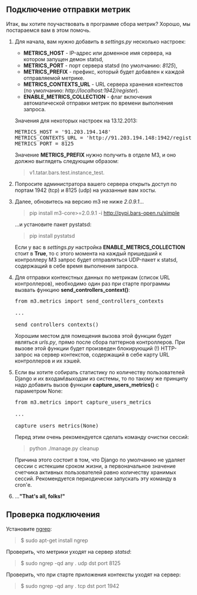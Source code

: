 Подключение отправки метрик
---------------------------

Итак, вы хотите поучаствовать в программе сбора метрик? Хорошо, мы постараемся вам в этом помочь.

1. Для начала, вам нужно добавить в _settings.py_ несколько настроек:
   - **METRICS_HOST** - IP-адрес или доменное имя сервера, на котором запущен демон statsd,
   - **METRICS_PORT** - порт сервера statsd (по умолчанию: _8125_),
   - **METRICS_PREFIX** - префикс, который будет добавлен к каждой отправляемой метрике.
   - **METRICS_CONTEXTS_URL** - URL сервера хранения контекстов (по умолчанию: _http://localhost:1942/register_).
   - **ENABLE_METRICS_COLLECTION** - флаг включения автоматической отправки метрик по времени выполнения запроса.
   
   Значения для некоторых настроек на 13.12.2013:
   <pre>
   METRICS_HOST = '91.203.194.148'
   METRICS_CONTEXTS_URL = 'http://91.203.194.148:1942/register'
   METRICS_PORT = 8125
   </pre>
   
   Значение **METRICS_PREFIX** нужно получить в отделе М3, и оно должно выглядеть следующим образом:
   > v1.tatar.bars.test.instance_test.

2. Попросите администратора вашего сервера открыть доступ по портам 1942 (tcp) и 8125 (udp) на указанные вам хосты.

3. Далее, обновитесь на версию m3 не ниже _2.0.9.1_...
   >pip install m3-core>=2.0.9.1 -i http://pypi.bars-open.ru/simple

   ...и установите пакет pystatsd:
   >pip install pystatsd

   Если у вас в _settings.py_ настройка **ENABLE_METRICS_COLLECTION** стоит в **True**, то с этого момента на каждый пришедший к контроллеру M3 запрос будет отправляться UDP-пакет к statsd, содержащий в себе время выполнения запроса.
   
4. Для отправки контекстных данных по метрикам (список URL контроллеров), необходимо один раз при старте программы вызвать
   функцию **send_controllers_context()**:

   <pre>
   from m3.metrics import send_controllers_contexts
   
   ...
   
   send_controllers_contexts()
   </pre>
   
   Хорошим местом для помещения вызова этой функции будет являться _urls.py_, прямо после сбора паттернов контроллеров. При вызове этой функции будет произведен блокирующий (!) HTTP-запрос на сервер контекстов, содержащий в себе карту URL контроллеров и их хэшей.
   
5. Если вы хотите собирать статистику по количеству пользователей Django и их входам\выходам из системы, то по такому же принципу надо добавить вызов функции **capture_users_metrics()** с параметром None:

   <pre>
   from m3.metrics import capture_users_metrics
   
   ...
   
   capture_users_metrics(None)
   </pre>

   Перед этим очень рекомендуется сделать команду очистки сессий:
   >python ./manage.py cleanup

   Причина этого состоит в том, что Django по умолчанию не удаляет сессии с истекшим сроком жизни, а первоначальное
   значение счетчика активных пользователей равно количеству хранимых сессий. Рекомендуется периодически запускать эту команду в cron'е.
   
6. ...**"That's all, folks!"**

Проверка подключения
--------------------

Установите [ngrep](http://ngrep.sourceforge.net/):
> $ sudo apt-get install ngrep

Проверить, что метрики уходят на сервер _statsd_:
> $ sudo ngrep -qd any . udp dst port 8125

Проверить, что при старте приложения контексты уходят на сервер:
> $ sudo ngrep -qd any . tcp dst port 1942
